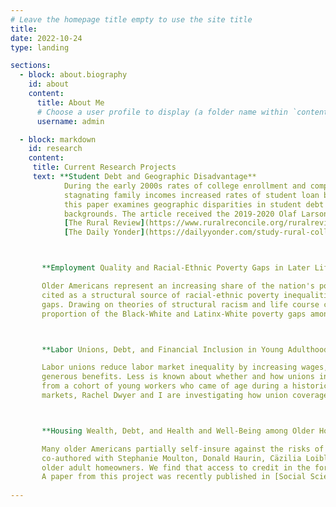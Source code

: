 ```yaml
---
# Leave the homepage title empty to use the site title
title:
date: 2022-10-24
type: landing

sections:
  - block: about.biography
    id: about
    content:
      title: About Me
      # Choose a user profile to display (a folder name within `content/authors/`)
      username: admin

  - block: markdown
    id: research
    content:
     title: Current Research Projects
     text: **Student Debt and Geographic Disadvantage**
            During the early 2000s rates of college enrollment and completion rose for young adults from rural backgrounds at the same time that rising college costs and 
            stagnating family incomes increased rates of student loan borrowing. Recently published in [Rural Sociology](https://onlinelibrary.wiley.com/doi/10.1111/ruso.12403), 
            this paper examines geographic disparities in student debt accumulation among a recent national cohort of US college-goers from rural, suburban, and urban 
            backgrounds. The article received the 2019-2020 Olaf Larson Graduate Student Paper Award from the Rural Sociological Society and was covered by                   
            [The Rural Review](https://www.ruralreconcile.org/ruralreview/geographyandstudendebt) and                                                                         
            [The Daily Yonder](https://dailyyonder.com/study-rural-college-goers-have-higher-debt-compared-to-non-rural-students/2021/11/08/).



       **Employment Quality and Racial-Ethnic Poverty Gaps in Later Life**

       Older Americans represent an increasing share of the nation's poor and racial-ethnic inequality in later life poverty is persistent. While lack of employment is often 
       cited as a structural source of racial-ethnic poverty inequalities, surprisingly little is known about the role of employment quality in maintaining racial-ethnic poverty 
       gaps. Drawing on theories of structural racism and life course cumulative disadvantage, Lora Phillips and I use Health and Retirement Study data to decompose the 
       proportion of the Black-White and Latinx-White poverty gaps among older adults that can be attributed to inequalities in employment quality across multiple dimensions.



       **Labor Unions, Debt, and Financial Inclusion in Young Adulthood**

       Labor unions reduce labor market inequality by increasing wages, compressing the wage distribution, stabilizing working hours, and offering more comprehensive and 
       generous benefits. Less is known about whether and how unions influence workers’ financial security beyond the labor market, as reflected in wealth and debt. Using data 
       from a cohort of young workers who came of age during a historical period of high inequality and insecurity, low unionization, and the deregulation of consumer credit 
       markets, Rachel Dwyer and I are investigating how union coverage influences the types of debts held by workers around age 30. 



       **Housing Wealth, Debt, and Health and Well-Being among Older Homeowners**

       Many older Americans partially self-insure against the risks of older age by accumulating assets, the most significant for many being home equity. A series of projects  
       co-authored with Stephanie Moulton, Donald Haurin, Cäzilia Loibl, and colleagues investigate how housing wealth and mortgage debt influence the health and well-being of 
       older adult homeowners. We find that access to credit in the form of mortgage borrowing is a key mechanism linking housing wealth to economic security and better health. 
       A paper from this project was recently published in [Social Science & Medicine](https://doi.org/10.1016/j.socscimed.2022.115437).
     
---
```

